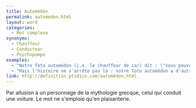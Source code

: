 ```yaml
---
title: Automédon
permalink: automedon.html
layout: word
categories:
  - Mot complexe
synonyms:
  - Chauffeur
  - Conducteur
  - Psychopompe
examples:
  - "Notre Toto automédon (i.e. le chauffeur de car) dit : \"nous pouvons loger tout le monde !\" (cf. histoires)."
  - "Mais l'histoire ne s'arrête pas là : notre Toto automédon a d'autres potes automédons et ils rappliquent tous avec une infinité de cars contenant une infinité de Totos ! (cf. histoires)"
link: http://definition.ptidico.com/automédon.html
---
```


Par allusion à un personnage de la mythologie grecque, celui qui conduit une voiture. Le mot ne s'emploie qu'en plaisanterie.

